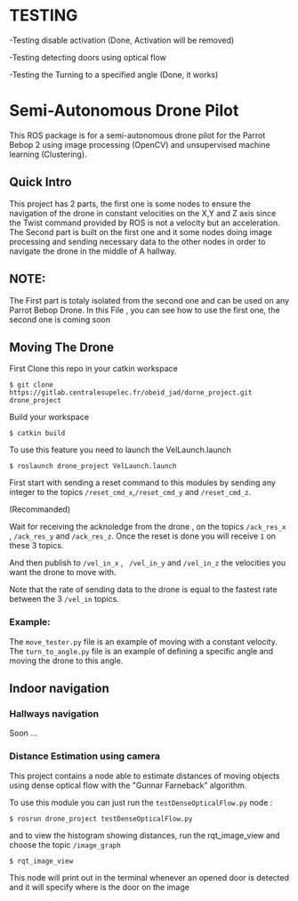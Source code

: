 # TESTING 
-Testing disable activation (Done, Activation will be removed)

-Testing detecting doors using optical flow

-Testing the Turning to a specified angle (Done, it works)

# Semi-Autonomous Drone Pilot

This ROS package is for a semi-autonomous drone pilot for the Parrot Bebop 2 using image processing (OpenCV) and unsupervised machine learning (Clustering).

## Quick Intro

This project has 2 parts, the first one is some nodes to ensure the navigation of the drone in constant velocities on the X,Y and Z axis since the Twist command provided by ROS is not a velocity but an acceleration.
The Second part is built on the first one and it some nodes doing image processing and sending necessary data to the other nodes in order to navigate the drone in the middle of A hallway.
## NOTE:
The First part is totaly isolated from the second one and can be used on any Parrot Bebop Drone.
In this File , you can see how to use the first one, the second one is coming soon 

## Moving The Drone
First Clone this repo in your catkin workspace
```
$ git clone https://gitlab.centralesupelec.fr/obeid_jad/dorne_project.git drone_project
```
Build your workspace
```
$ catkin build
```
To use this feature you need to launch the VelLaunch.launch 

```
$ roslaunch drone_project VelLaunch.launch
```
First start with sending a reset command to this modules by sending any integer to the topics ```/reset_cmd_x```,```/reset_cmd_y``` and ```/reset_cmd_z```.

(Recommanded) 

Wait for receiving the acknoledge from the drone , on the topics ```/ack_res_x``` , ```/ack_res_y``` and ```/ack_res_z```. Once the reset is done you will receive ```1``` on these 3 topics.

And then publish to ```/vel_in_x``` , ``` /vel_in_y```  and ```/vel_in_z``` the velocities you want the drone to move with.

Note that the rate of sending data to the drone is equal to the fastest rate between the 3 ``` /vel_in ``` topics.

### Example:
The ``` move_tester.py ``` file is an example of moving with a constant velocity.
The ``` turn_to_angle.py ``` file is an example of defining a specific angle and moving the drone to this angle. 

## Indoor navigation
### Hallways navigation
Soon ...
### Distance Estimation using camera
This project contains a node able to estimate distances of moving objects using dense optical flow with the "Gunnar Farneback" algorithm.

To use this module you can just run the ```testDenseOpticalFlow.py``` node :

```
$ rosrun drone_project testDenseOpticalFlow.py
```

and to view the histogram showing distances, run the rqt_image_view and choose the topic ```/image_graph```
```
$ rqt_image_view
```

This node will print out in the terminal whenever an opened door is detected and it will specify where is the door on the image